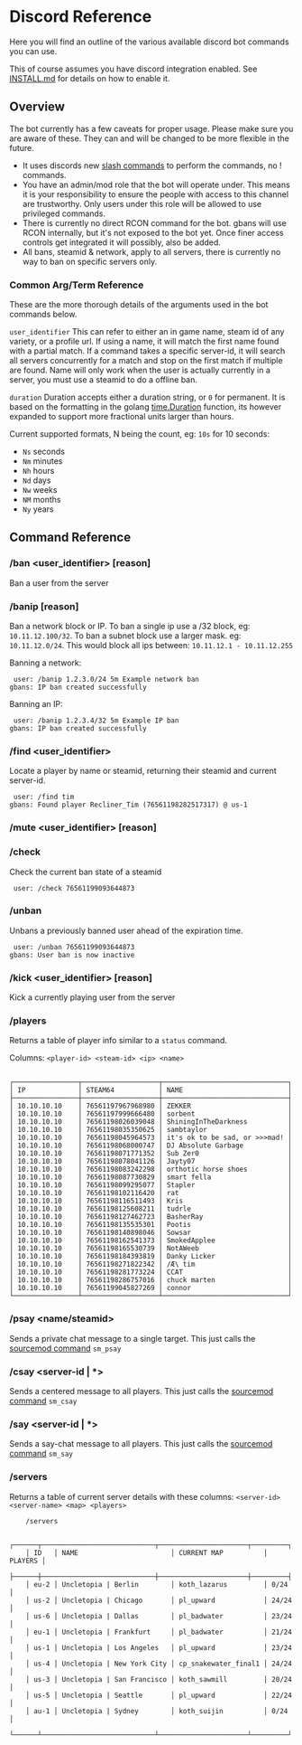 # Discord Reference

Here you will find an outline of the various available discord bot commands you can use.

This of course assumes you have discord integration enabled. See [INSTALL.md](INSTALL.md) for details on
how to enable it.

## Overview

The bot currently has a few caveats for proper usage. Please make sure you are aware of these. They can and will
be changed to be more flexible in the future.

- It uses discords new [slash commands](https://discord.com/developers/docs/interactions/slash-commands) to perform
  the commands, no ! commands.
- You have an admin/mod role that the bot will operate under. This means it is your responsibility to ensure the people with access to this
channel are trustworthy. Only users under this role will be allowed to use privileged commands.
- There is currently no direct RCON command for the bot. gbans will use RCON internally, but it's not exposed to the bot
yet. Once finer access controls get integrated it will possibly, also be added.
- All bans, steamid & network, apply to all servers, there is currently no way to ban on specific servers only.

### Common Arg/Term Reference

These are the more thorough details of the arguments used in the bot commands below.
 
`user_identifier` This can refer to either an in game name, steam id of any variety, or a profile url. If using a name,
it will match the first name found with a partial match. If a command takes a specific
server-id, it will search all servers concurrently for a match and stop on the first match if multiple 
are found. Name will only work when the user is actually currently in a server, you must use a steamid to do a offline ban.

`duration` Duration accepts either a duration string, or `0` for permanent. It is based on the formatting in the
golang [time.Duration](https://golang.org/pkg/time/#ParseDuration) function, its however expanded to support more
fractional units larger than hours. 

Current supported formats, N being the count, eg: `10s` for 10 seconds:

- `Ns` seconds
- `Nm` minutes
- `Nh` hours
- `Nd` days
- `Nw` weeks
- `NM` months
- `Ny` years

## Command Reference

### /ban <user_identifier> <duration> \[reason\]

Ban a user from the server 

### /banip <cidr> <duration> \[reason\]

Ban a network block or IP. To ban a single ip use a /32 block, eg: `10.11.12.100/32`. To ban a 
subnet block use a larger mask. eg: `10.11.12.0/24`. This would block all ips between: `10.11.12.1 - 10.11.12.255`

Banning a network:
```
 user: /banip 1.2.3.0/24 5m Example network ban
gbans: IP ban created successfully
```

Banning an IP:
```
 user: /banip 1.2.3.4/32 5m Example IP ban
gbans: IP ban created successfully
```

### /find <user_identifier>

Locate a player by name or steamid, returning their steamid and current server-id.

```
 user: /find tim
gbans: Found player Recliner_Tim (76561198282517317) @ us-1
```

### /mute <user_identifier> <duration> \[reason\]


### /check <steamid>

Check the current ban state of a steamid

```
 user: /check 76561199093644873

```

### /unban <steamid>

Unbans a previously banned user ahead of the expiration time.

```
 user: /unban 76561199093644873
gbans: User ban is now inactive
```

### /kick <user_identifier> \[reason\]

Kick a currently playing user from the server

### /players <server-id>

Returns a table of player info similar to a `status` command.

Columns: `<player-id> <steam-id> <ip> <name>`

```/players example-1

┌────────────────┬───────────────────┬───────────────────────────────┐
│ IP             │ STEAM64           │ NAME                          │
├────────────────┼───────────────────┼───────────────────────────────┤
│ 10.10.10.10    │ 76561197967968980 │ ZEKKER                        │
│ 10.10.10.10    │ 76561197999666480 │ sorbent                       │
│ 10.10.10.10    │ 76561198026039048 │ ShiningInTheDarkness          │
│ 10.10.10.10    │ 76561198035350625 │ sambtaylor                    │
│ 10.10.10.10    │ 76561198045964573 │ it's ok to be sad, or >>>mad! │
│ 10.10.10.10    │ 76561198068000747 │ DJ Absolute Garbage           │
│ 10.10.10.10    │ 76561198071771352 │ Sub Zer0                      │
│ 10.10.10.10    │ 76561198078041126 │ Jayty07                       │
│ 10.10.10.10    │ 76561198083242298 │ orthotic horse shoes          │
│ 10.10.10.10    │ 76561198087730829 │ smart fella                   │
│ 10.10.10.10    │ 76561198099295077 │ Stapler                       │
│ 10.10.10.10    │ 76561198102116420 │ rat                           │
│ 10.10.10.10    │ 76561198116511493 │ Kris                          │
│ 10.10.10.10    │ 76561198125608211 │ tudrle                        │
│ 10.10.10.10    │ 76561198127462723 │ BasherRay                     │
│ 10.10.10.10    │ 76561198135535301 │ Pootis                        │
│ 10.10.10.10    │ 76561198140898046 │ Sowsar                        │
│ 10.10.10.10    │ 76561198162541373 │ SmokedApplee                  │
│ 10.10.10.10    │ 76561198165530739 │ NotAWeeb                      │
│ 10.10.10.10    │ 76561198184393819 │ Danky Licker                  │
│ 10.10.10.10    │ 76561198271822342 │ /Æ\ tim                       │
│ 10.10.10.10    │ 76561198281773224 │ CCAT                          │
│ 10.10.10.10    │ 76561198286757016 │ chuck marten                  │
│ 10.10.10.10    │ 76561199045827269 │ connor                        │
└────────────────┴───────────────────┴───────────────────────────────┘
```

### /psay <server-id> <name/steamid> <message>

Sends a private chat message to a single target. This just calls the [sourcemod command](https://wiki.alliedmods.net/Admin_Commands_(SourceMod)) 
`sm_psay`

### /csay <server-id | *> <message>

Sends a centered message to all players. This just calls the [sourcemod command](https://wiki.alliedmods.net/Admin_Commands_(SourceMod)) 
`sm_csay`

### /say <server-id | *> <message>

Sends a say-chat message to all players.  This just calls the [sourcemod command](https://wiki.alliedmods.net/Admin_Commands_(SourceMod)) 
`sm_say`

### /servers

Returns a table of current server details with these columns: `<server-id> <server-name> <map> <players>`

```
    /servers
    
    ┌──────┬────────────────────────────┬──────────────────────┬─────────┐
    │ ID   │ NAME                       │ CURRENT MAP          │ PLAYERS │
    ├──────┼────────────────────────────┼──────────────────────┼─────────┤
    │ eu-2 │ Uncletopia | Berlin        │ koth_lazarus         │ 0/24    │
    │ us-2 │ Uncletopia | Chicago       │ pl_upward            │ 24/24   │
    │ us-6 │ Uncletopia | Dallas        │ pl_badwater          │ 23/24   │
    │ eu-1 │ Uncletopia | Frankfurt     │ pl_badwater          │ 21/24   │
    │ us-1 │ Uncletopia | Los Angeles   │ pl_upward            │ 23/24   │
    │ us-4 │ Uncletopia | New York City │ cp_snakewater_final1 │ 24/24   │
    │ us-3 │ Uncletopia | San Francisco │ koth_sawmill         │ 20/24   │
    │ us-5 │ Uncletopia | Seattle       │ pl_upward            │ 22/24   │
    │ au-1 │ Uncletopia | Sydney        │ koth_suijin          │ 0/24    │
    └──────┴────────────────────────────┴──────────────────────┴─────────┘
```
